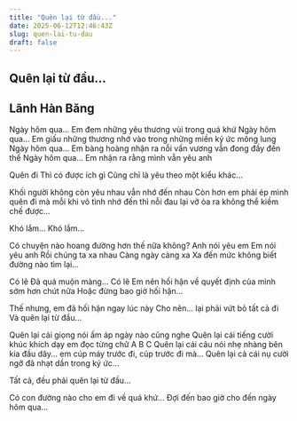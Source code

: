 ```yaml
---
title: "Quên lại từ đầu..."
date: 2025-06-12T12:46:43Z
slug: quen-lai-tu-dau
draft: false
---
```


## Quên lại từ đầu...

## Lãnh Hàn Băng

Ngày hôm qua...
Em đem những yêu thương vùi trong quá khứ
Ngày hôm qua...
Em giấu những thương nhớ vào trong những miền ký ức mông lung
Ngày hôm qua...
Em bàng hoàng nhận ra nỗi vấn vương vẫn đong đầy đến thế
Ngày hôm qua...
Em nhận ra rằng mình vẫn yêu anh
 
Quên đi
Thì có được ích gì
Cũng chỉ là yêu theo một kiểu khác...
 
Khối người không còn yêu nhau vẫn nhớ đến nhau
Còn hơn em phải ép mình quên đi mà mỗi khi vô tình nhớ đến thì nỗi đau lại vỡ òa ra không thể kiềm chế được...
 
Khó lắm...
Khó lắm...
 
Có chuyện nào hoang đường hơn thế nữa không?
Anh nói yêu em
Em nói yêu anh
Rồi chúng ta xa nhau
Càng ngày càng xa
Xa đến mức không biết đường nào tìm lại...
 
Có lẽ
Đã quá muộn màng...
Có lẽ
Em nên hối hận về quyết định của mình sớm hơn chút nữa
Hoặc đừng bao giờ hối hận...
 
Thế nhưng, em đã hối hận ngay lúc này
Cho nên... lại phải vứt bỏ tất cả đi
Và quên lại từ đầu...
 
Quên lại cái giọng nói ấm áp ngày nào cũng nghe
Quên lại cái tiếng cười khúc khích dạy em đọc từng chữ A B C 
Quên lại cái câu nói nhẹ nhàng bên kia đầu dây... em cúp máy trước đi, cúp trước đi mà...
Quên lại cả cái nụ cười ngỡ đã nhạt dần trong ký ức...
 
Tất cả, đều phải quên lại từ đầu...
 
Có con đường nào cho em đi về quá khứ...
Đợi đến bao giờ cho đến ngày hôm qua...